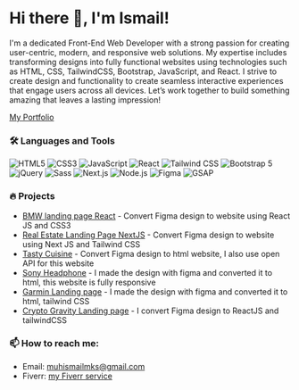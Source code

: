 # Hi there 👋, I'm Ismail!

I'm a dedicated Front-End Web Developer with a strong passion for creating user-centric, modern, and responsive web solutions. My expertise includes transforming designs into fully functional websites using technologies such as HTML, CSS, TailwindCSS, Bootstrap, JavaScript, and React. I strive to create design and functionality to create seamless interactive experiences that engage users across all devices. Let’s work together to build something amazing that leaves a lasting impression!

[My Portfolio](https://muhismailmks.github.io/portfolio/)

### 🛠️ Languages and Tools
![HTML5](https://img.shields.io/badge/-HTML5-E34F26?style=flat-square&logo=html5&logoColor=white)
![CSS3](https://img.shields.io/badge/-CSS3-1572B6?style=flat-square&logo=css3)
![JavaScript](https://img.shields.io/badge/-JavaScript-F7DF1E?style=flat-square&logo=javascript&logoColor=black)
![React](https://img.shields.io/badge/-React-61DAFB?style=flat-square&logo=react&logoColor=black)
![Tailwind CSS](https://img.shields.io/badge/-TailwindCSS-38B2AC?style=flat-square&logo=tailwind-css&logoColor=white)
![Bootstrap 5](https://img.shields.io/badge/-Bootstrap-7952B3?style=flat-square&logo=bootstrap&logoColor=white)
![jQuery](https://img.shields.io/badge/-jQuery-0769AD?style=flat-square&logo=jquery&logoColor=white)
![Sass](https://img.shields.io/badge/-Sass-CC6699?style=flat-square&logo=sass&logoColor=white)
![Next.js](https://img.shields.io/badge/-Next.js-000000?style=flat-square&logo=next.js&logoColor=white)
![Node.js](https://img.shields.io/badge/-Node.js-339933?style=flat-square&logo=node.js&logoColor=white)
![Figma](https://img.shields.io/badge/-Figma-F24E1E?style=flat-square&logo=figma&logoColor=white)
![GSAP](https://img.shields.io/badge/-GSAP-88CE02?style=flat-square&logo=greensock&logoColor=white)

### 🔥 Projects
- [BMW landing page React](https://bmwcars-one.vercel.app/) - Convert Figma design to website using React JS and CSS3
- [Real Estate Landing Page NextJS](https://real-estate-next-js-tau.vercel.app/) - Convert Figma design to website using Next JS and Tailwind CSS
- [Tasty Cuisine](https://muhismailmks.github.io/tastyCuisine/) - Convert Figma design to html website, I also use open API for this website
- [Sony Headphone](https://muhismailmks.github.io/sonyheadphone/) - I made the design with figma and converted it to html, this website is fully responsive
- [Garmin Landing page](https://muhismailmks.github.io/onWatch/) - I made the design with figma and converted it to html, tailwind CSS
- [Crypto Gravity Landing page](https://grativy-crypto.vercel.app/) - I convert Figma design to ReactJS and tailwindCSS

### 📫 How to reach me:
- Email: [muhismailmks@gmail.com](mailto:muhismailmks@gmail.com]) 
- Fiverr: [my Fiverr service](https://www.fiverr.com/ismailwebbuilt?up_rollout=true#!)



<!--
**MuhIsmailMks/muhismailmks** is a ✨ _special_ ✨ repository because its `README.md` (this file) appears on your GitHub profile.

Here are some ideas to get you started:

- 🔭 I’m currently working on ...
- 🌱 I’m currently learning ...
- 👯 I’m looking to collaborate on ...
- 🤔 I’m looking for help with ...
- 💬 Ask me about ...
- 📫 How to reach me: ...
- 😄 Pronouns: ...
- ⚡ Fun fact: ...
-->
